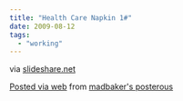 ```yaml
---
title: "Health Care Napkin 1#"
date: 2009-08-12
tags:
  - "working"
---
```


via [slideshare.net](http://www.slideshare.net/danroam/health-care-napkin-1)

[Posted via web](http://posterous.com) from [madbaker's posterous](http://madbaker.posterous.com/health-care-napkin-1)
